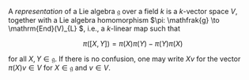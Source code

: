 A *representation* of a Lie algebra $\mathfrak{g}$ over a field $k$ is a $k$-vector space $V$, together with a Lie algebra homomorphism $\pi: \mathfrak{g} \to \mathrm{End}(V)_{L} $, i.e., a $k$-linear map such that

$$
\pi([X, Y]) = \pi(X)\pi(Y) - \pi(Y)\pi(X)
$$

for all $X, Y \in \mathfrak{g}$. If there is no confusion, one may write $Xv$ for the vector $\pi(X)v \in V$ for $X\in\mathfrak{g}$ and $v\in V$.
